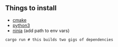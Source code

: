 ## Things to install
- [cmake](https://cmake.org/install/)
- [python3](https://www.python.org/downloads/)
- [ninja](https://github.com/ninja-build/ninja/releases) (add path to env vars)

```fish
cargo run # this builds two gigs of dependencies
```
